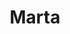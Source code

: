 ---
title:  "Marta"
address: "30 McLachlan Ave, Rushcutters Bay, NSW 2010"
link: "https://marta.com.au/gift-card/"
image: "https://marta.com.au/wp-content/uploads/2017/09/slide1-1-3.jpg"
---